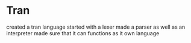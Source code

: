 # Tran
created a tran language
started with a lexer
made a parser
as well as an interpreter
made sure that it can functions as it own language

